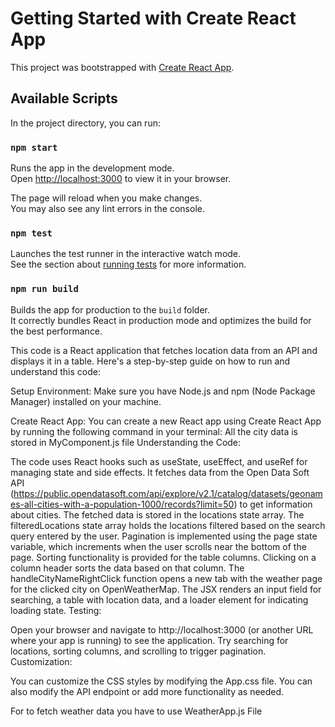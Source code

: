 # Getting Started with Create React App

This project was bootstrapped with [Create React App](https://github.com/facebook/create-react-app).

## Available Scripts

In the project directory, you can run:

### `npm start`

Runs the app in the development mode.\
Open [http://localhost:3000](http://localhost:3000) to view it in your browser.

The page will reload when you make changes.\
You may also see any lint errors in the console.

### `npm test`

Launches the test runner in the interactive watch mode.\
See the section about [running tests](https://facebook.github.io/create-react-app/docs/running-tests) for more information.

### `npm run build`

Builds the app for production to the `build` folder.\
It correctly bundles React in production mode and optimizes the build for the best performance.

This code is a React application that fetches location data from an API and displays it in a table. Here's a step-by-step guide on how to run and understand this code:

Setup Environment: Make sure you have Node.js and npm (Node Package Manager) installed on your machine.

Create React App: You can create a new React app using Create React App by running the following command in your terminal:
All the city data is stored in MyComponent.js file 
Understanding the Code:

The code uses React hooks such as useState, useEffect, and useRef for managing state and side effects.
It fetches data from the Open Data Soft API (https://public.opendatasoft.com/api/explore/v2.1/catalog/datasets/geonames-all-cities-with-a-population-1000/records?limit=50) to get information about cities.
The fetched data is stored in the locations state array.
The filteredLocations state array holds the locations filtered based on the search query entered by the user.
Pagination is implemented using the page state variable, which increments when the user scrolls near the bottom of the page.
Sorting functionality is provided for the table columns. Clicking on a column header sorts the data based on that column.
The handleCityNameRightClick function opens a new tab with the weather page for the clicked city on OpenWeatherMap.
The JSX renders an input field for searching, a table with location data, and a loader element for indicating loading state.
Testing:

Open your browser and navigate to http://localhost:3000 (or another URL where your app is running) to see the application.
Try searching for locations, sorting columns, and scrolling to trigger pagination.
Customization:

You can customize the CSS styles by modifying the App.css file.
You can also modify the API endpoint or add more functionality as needed.

For to fetch weather data you have to use WeatherApp.js File
